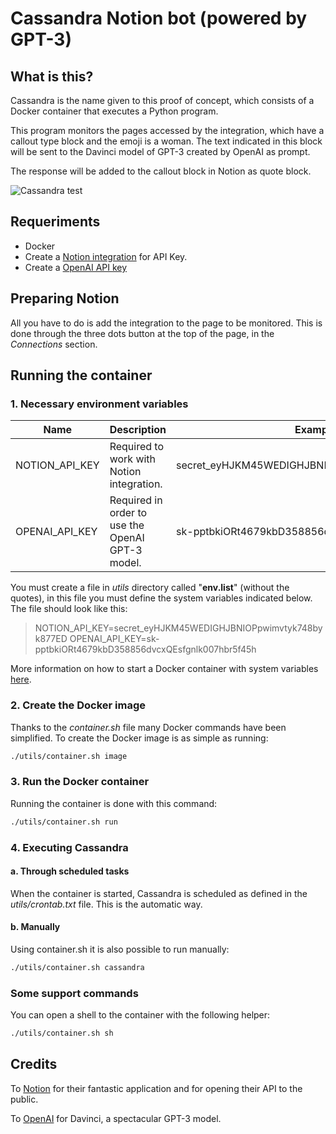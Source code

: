 # Cassandra Notion bot (powered by GPT-3)

## What is this?

Cassandra is the name given to this proof of concept, which consists of a Docker container that executes a Python program.

This program monitors the pages accessed by the integration, which have a callout type block and the emoji is a woman. The text indicated in this block will be sent to the Davinci model of GPT-3 created by OpenAI as prompt.

The response will be added to the callout block in Notion as quote block.

![Cassandra test](https://user-images.githubusercontent.com/49794514/206881319-cd0cfcb3-d094-431b-9a83-e95ea78a8f59.gif)


## Requeriments

- Docker
- Create a [Notion integration](https://www.notion.so/my-integrations) for API Key.
- Create a [OpenAI API key](https://beta.openai.com/account/api-keys)


## Preparing Notion

All you have to do is add the integration to the page to be monitored. This is done through the three dots button at the top of the page, in the *Connections* section.


## Running the container

### 1. Necessary environment variables
| Name           | Description                                                        | Example                                          |
| -------------- | -------------------------------------------------------------------| -------------------------------------------------|
| NOTION_API_KEY | Required to work with Notion integration.                          | secret_eyHJKM45WEDIGHJBNIOPpwimvtyk748byk877ED   |
| OPENAI_API_KEY | Required in order to use the OpenAI GPT-3 model.                   | sk-pptbkiORt4679kbD358856dvcxQEsfgnlk007hbr5f45h |

You must create a file in *utils* directory called "**env.list**" (without the quotes), in this file you must define the system variables indicated below. The file should look like this:
>NOTION_API_KEY=secret_eyHJKM45WEDIGHJBNIOPpwimvtyk748byk877ED
>OPENAI_API_KEY=sk-pptbkiORt4679kbD358856dvcxQEsfgnlk007hbr5f45h

More information on how to start a Docker container with system variables [here](https://docs.docker.com/engine/reference/commandline/run/#set-environment-variables--e---env---env-file).


### 2. Create the Docker image
Thanks to the *container.sh* file many Docker commands have been simplified. To create the Docker image is as simple as running:
```bash
./utils/container.sh image
```


### 3. Run the Docker container
Running the container is done with this command:
```bash
./utils/container.sh run
```


### 4. Executing Cassandra

#### a. Through scheduled tasks
When the container is started, Cassandra is scheduled as defined in the _utils/crontab.txt_ file. This is the automatic way.

#### b. Manually
Using container.sh it is also possible to run manually:
```bash
./utils/container.sh cassandra
```


### Some support commands
You can open a shell to the container with the following helper:
```bash
./utils/container.sh sh
```


## Credits
To [Notion](https://www.notion.so/) for their fantastic application and for opening their API to the public.

To [OpenAI](https://openai.com/) for Davinci, a spectacular GPT-3 model.
